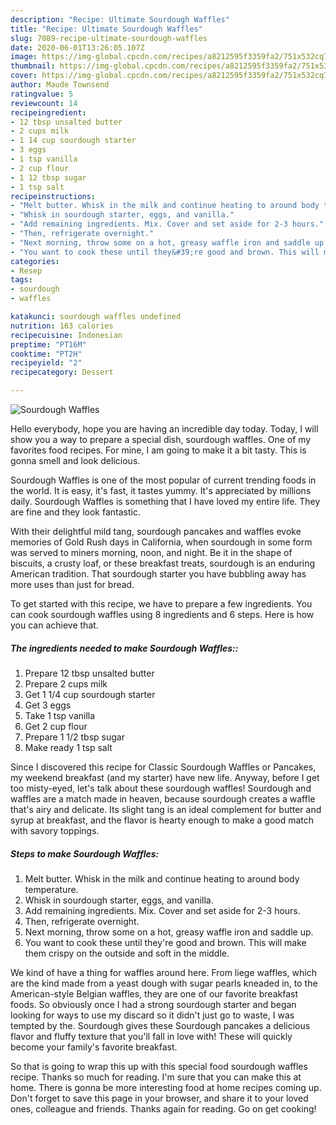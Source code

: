```yaml
---
description: "Recipe: Ultimate Sourdough Waffles"
title: "Recipe: Ultimate Sourdough Waffles"
slug: 7089-recipe-ultimate-sourdough-waffles
date: 2020-06-01T13:26:05.107Z
image: https://img-global.cpcdn.com/recipes/a8212595f3359fa2/751x532cq70/sourdough-waffles-recipe-main-photo.jpg
thumbnail: https://img-global.cpcdn.com/recipes/a8212595f3359fa2/751x532cq70/sourdough-waffles-recipe-main-photo.jpg
cover: https://img-global.cpcdn.com/recipes/a8212595f3359fa2/751x532cq70/sourdough-waffles-recipe-main-photo.jpg
author: Maude Townsend
ratingvalue: 5
reviewcount: 14
recipeingredient:
- 12 tbsp unsalted butter
- 2 cups milk
- 1 14 cup sourdough starter
- 3 eggs
- 1 tsp vanilla
- 2 cup flour
- 1 12 tbsp sugar
- 1 tsp salt
recipeinstructions:
- "Melt butter. Whisk in the milk and continue heating to around body temperature."
- "Whisk in sourdough starter, eggs, and vanilla."
- "Add remaining ingredients. Mix. Cover and set aside for 2-3 hours."
- "Then, refrigerate overnight."
- "Next morning, throw some on a hot, greasy waffle iron and saddle up."
- "You want to cook these until they&#39;re good and brown. This will make them crispy on the outside and soft in the middle."
categories:
- Resep
tags:
- sourdough
- waffles

katakunci: sourdough waffles undefined
nutrition: 163 calories
recipecuisine: Indonesian
preptime: "PT16M"
cooktime: "PT2H"
recipeyield: "2"
recipecategory: Dessert

---
```



![Sourdough Waffles](https://img-global.cpcdn.com/recipes/a8212595f3359fa2/751x532cq70/sourdough-waffles-recipe-main-photo.jpg)

Hello everybody, hope you are having an incredible day today. Today, I will show you a way to prepare a special dish, sourdough waffles. One of my favorites food recipes. For mine, I am going to make it a bit tasty. This is gonna smell and look delicious.

Sourdough Waffles is one of the most popular of current trending foods in the world. It is easy, it's fast, it tastes yummy. It's appreciated by millions daily. Sourdough Waffles is something that I have loved my entire life. They are fine and they look fantastic.

With their delightful mild tang, sourdough pancakes and waffles evoke memories of Gold Rush days in California, when sourdough in some form was served to miners morning, noon, and night. Be it in the shape of biscuits, a crusty loaf, or these breakfast treats, sourdough is an enduring American tradition. That sourdough starter you have bubbling away has more uses than just for bread.


To get started with this recipe, we have to prepare a few ingredients. You can cook sourdough waffles using 8 ingredients and 6 steps. Here is how you can achieve that.

##### The ingredients needed to make Sourdough Waffles::

1. Prepare 12 tbsp unsalted butter
1. Prepare 2 cups milk
1. Get 1 1/4 cup sourdough starter
1. Get 3 eggs
1. Take 1 tsp vanilla
1. Get 2 cup flour
1. Prepare 1 1/2 tbsp sugar
1. Make ready 1 tsp salt


Since I discovered this recipe for Classic Sourdough Waffles or Pancakes, my weekend breakfast (and my starter) have new life. Anyway, before I get too misty-eyed, let&#39;s talk about these sourdough waffles! Sourdough and waffles are a match made in heaven, because sourdough creates a waffle that&#39;s airy and delicate. Its slight tang is an ideal complement for butter and syrup at breakfast, and the flavor is hearty enough to make a good match with savory toppings. 

##### Steps to make Sourdough Waffles:

1. Melt butter. Whisk in the milk and continue heating to around body temperature.
1. Whisk in sourdough starter, eggs, and vanilla.
1. Add remaining ingredients. Mix. Cover and set aside for 2-3 hours.
1. Then, refrigerate overnight.
1. Next morning, throw some on a hot, greasy waffle iron and saddle up.
1. You want to cook these until they&#39;re good and brown. This will make them crispy on the outside and soft in the middle.


We kind of have a thing for waffles around here. From liege waffles, which are the kind made from a yeast dough with sugar pearls kneaded in, to the American-style Belgian waffles, they are one of our favorite breakfast foods. So obviously once I had a strong sourdough starter and began looking for ways to use my discard so it didn&#39;t just go to waste, I was tempted by the. Sourdough gives these Sourdough pancakes a delicious flavor and fluffy texture that you&#39;ll fall in love with! These will quickly become your family&#39;s favorite breakfast. 

So that is going to wrap this up with this special food sourdough waffles recipe. Thanks so much for reading. I'm sure that you can make this at home. There is gonna be more interesting food at home recipes coming up. Don't forget to save this page in your browser, and share it to your loved ones, colleague and friends. Thanks again for reading. Go on get cooking!
